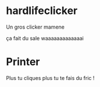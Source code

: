 # hardlifeclicker

Un gros clicker mamene

ça fait du sale waaaaaaaaaaaaai


<h1> Printer </h1>

<p> Plus tu cliques plus tu te fais du fric ! </p> 
